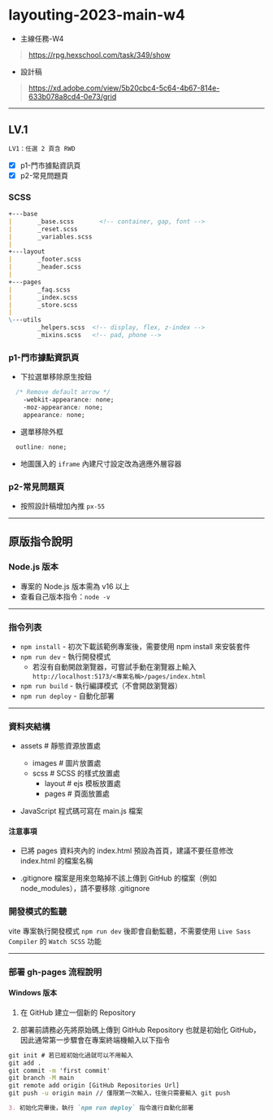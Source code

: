 # layouting-2023-main-w4

- 主線任務-W4

> <https://rpg.hexschool.com/task/349/show>

- 設計稿

> <https://xd.adobe.com/view/5b20cbc4-5c64-4b67-814e-633b078a8cd4-0e73/grid>

---

## LV.1

```markdown
LV1：任選 2 頁含 RWD
```

- [x] p1-門市據點資訊頁
- [x] p2-常見問題頁

### SCSS

```markdown
+---base
|       _base.scss       <!-- container, gap, font -->
|       _reset.scss
|       _variables.scss
|       
+---layout
|       _footer.scss
|       _header.scss
|       
+---pages
|       _faq.scss
|       _index.scss
|       _store.scss
|       
\---utils
        _helpers.scss  <!-- display, flex, z-index -->
        _mixins.scss   <!-- pad, phone -->
```

### p1-門市據點資訊頁

- 下拉選單移除原生按鈕

```CSS
  /* Remove default arrow */
    -webkit-appearance: none;
    -moz-appearance: none;
    appearance: none;
```

- 選單移除外框

```CSS
  outline: none;
```

- 地圖匯入的 `iframe` 內建尺寸設定改為適應外層容器

### p2-常見問題頁

- 按照設計稿增加內推 `px-55`

---

## 原版指令說明

### Node.js 版本

- 專案的 Node.js 版本需為 v16 以上
- 查看自己版本指令：`node -v`

---

### 指令列表

- `npm install` - 初次下載該範例專案後，需要使用 npm install 來安裝套件
- `npm run dev` - 執行開發模式
  - 若沒有自動開啟瀏覽器，可嘗試手動在瀏覽器上輸入
    `http://localhost:5173/<專案名稱>/pages/index.html`
- `npm run build` - 執行編譯模式（不會開啟瀏覽器）
- `npm run deploy` - 自動化部署

---

### 資料夾結構

- assets # 靜態資源放置處
  - images # 圖片放置處
  - scss # SCSS 的樣式放置處
    - layout # ejs 模板放置處
    - pages # 頁面放置處

- JavaScript 程式碼可寫在 main.js 檔案

#### 注意事項

- 已將 pages 資料夾內的 index.html 預設為首頁，建議不要任意修改 index.html 的檔案名稱

- .gitignore 檔案是用來忽略掉不該上傳到 GitHub 的檔案（例如 node_modules），請不要移除 .gitignore

### 開發模式的監聽

vite 專案執行開發模式 `npm run dev` 後即會自動監聽，不需要使用 `Live Sass Compiler` 的 `Watch SCSS` 功能

---

### 部署 gh-pages 流程說明

#### Windows 版本

1. 在 GitHub 建立一個新的 Repository

2. 部署前請務必先將原始碼上傳到 GitHub Repository 也就是初始化 GitHub，因此通常第一步驟會在專案終端機輸入以下指令

```cmd
git init # 若已經初始化過就可以不用輸入
git add .
git commit -m 'first commit'
git branch -M main
git remote add origin [GitHub Repositories Url]
git push -u origin main // 僅限第一次輸入，往後只需要輸入 git push
```

```markdown
3. 初始化完畢後，執行 `npm run deploy` 指令進行自動化部署
```
